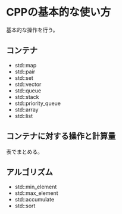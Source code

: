 # CPPの基本的な使い方

基本的な操作を行う。

## コンテナ

* std::map
* std::pair
* std::set
* std::vector
* std::queue
* std::stack
* std::priority_queue
* std::array
* std::list

## コンテナに対する操作と計算量

表でまとめる。

## アルゴリズム

* std::min_element
* std::max_element
* std::accumulate
* std::sort
